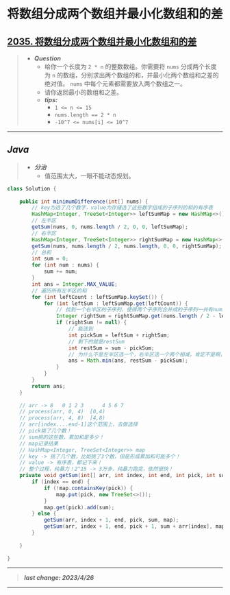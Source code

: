 # 将数组分成两个数组并最小化数组和的差

## [2035. 将数组分成两个数组并最小化数组和的差](https://leetcode.cn/problems/partition-array-into-two-arrays-to-minimize-sum-difference/)

> - ***Question***
>   - 给你一个长度为 `2 * n` 的整数数组。你需要将 `nums` 分成两个长度为 `n` 的数组，分别求出两个数组的和，并最小化两个数组和之差的绝对值。 `nums` 中每个元素都需要放入两个数组之一。
>   - 请你返回最小的数组和之差。
>   - ***tips:***
>     - `1 <= n <= 15`
>     - `nums.length == 2 * n`
>     - `-10^7 <= nums[i] <= 10^7`

---

## *Java*

> - ***分治***
>   - 值范围太大，一眼不能动态规划。

```java
class Solution {
    
    public int minimumDifference(int[] nums) {
        // key为选了几个数字，value为存储选了这些数字组成的子序列的和的有序表
        HashMap<Integer, TreeSet<Integer>> leftSumMap = new HashMap<>();
        // 左半区
        getSum(nums, 0, nums.length / 2, 0, 0, leftSumMap);
        // 右半区
        HashMap<Integer, TreeSet<Integer>> rightSumMap = new HashMap<>();
        getSum(nums, nums.length / 2, nums.length, 0, 0, rightSumMap);
        // 总和
        int sum = 0;
        for (int num : nums) {
            sum += num;
        }
        int ans = Integer.MAX_VALUE;
        // 遍历所有左半区的和
        for (int leftCount : leftSumMap.keySet()) {
            for (int leftSum : leftSumMap.get(leftCount)) {
                // 找到一个右半区的子序列，使得两个子序列合并成的子序列一共有nums.length / 2的数字且最接近sum/2
                Integer rightSum = rightSumMap.get(nums.length / 2 - leftCount).floor((sum >> 1) - leftSum);
                if (rightSum != null) {
                    // 能选到
                    int pickSum = leftSum + rightSum;
                    // 剩下的就是restSum
                    int restSum = sum - pickSum;
                    // 为什么不是左半区选一个，右半区选一个两个相减，肯定不是啊，左半区就那么长，不是只能选一个？弱
                    ans = Math.min(ans, restSum - pickSum);
                }
            }
        }
        return ans;
    }
    
    // arr -> 8   0 1 2 3      4 5 6 7
    // process(arr, 0, 4)  [0,4)
    // process(arr, 4, 8)  [4,8)
    // arr[index....end-1]这个范围上，去做选择
    // pick挑了几个数！
    // sum挑的这些数，累加和是多少！
    // map记录结果
    // HashMap<Integer, TreeSet<Integer>> map
    // key -> 挑了几个数，比如挑了3个数，但是形成累加和可能多个！
    // value -> 有序表，都记下来！
    // 整个过程，纯暴力！2^15 -> 3万多，纯暴力跑完，依然很快！
    private void getSum(int[] arr, int index, int end, int pick, int sum, HashMap<Integer, TreeSet<Integer>> map) {
        if (index == end) {
            if (!map.containsKey(pick)) {
                map.put(pick, new TreeSet<>());
            }
            map.get(pick).add(sum);
        } else {
            getSum(arr, index + 1, end, pick, sum, map);
            getSum(arr, index + 1, end, pick + 1, sum + arr[index], map);
        }
        
    }
    
}
```

---

> ***last change: 2023/4/26***

---

